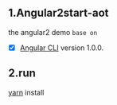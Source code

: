 ## 1.Angular2start-aot
the angular2 demo
`base on`
 - [x] [Angular CLI](https://github.com/angular/angular-cli) version 1.0.0.

## 2.run
[yarn](https://github.com/yarnpkg/yarn) install 
